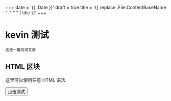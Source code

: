 +++
date = '{{ .Date }}'
draft = true
title = '{{ replace .File.ContentBaseName "-" " " | title }}'
+++

# kevin 测试

    这是一篇测试文章

<div class="custom-container">
  <h2>HTML 区块</h2>
  <p>这里可以使用任意 HTML 语法</p>
  <button onclick="alert('Hello Hugo')">点击测试</button>
</div>

